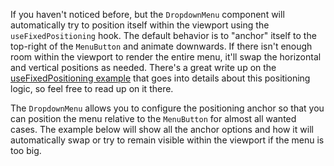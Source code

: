 If you haven't noticed before, but the `DropdownMenu` component will
automatically try to position itself within the viewport using the
`useFixedPositioning` hook. The default behavior is to "anchor" itself to the
top-right of the `MenuButton` and animate downwards. If there isn't enough room
within the viewport to render the entire menu, it'll swap the horizontal and
vertical positions as needed. There's a great write up on the
[useFixedPositioning example](/packages/transition/demos#use-fixed-positioning-title)
that goes into details about this positioning logic, so feel free to read up on
it there.

The `DropdownMenu` allows you to configure the positioning anchor so that you
can position the menu relative to the `MenuButton` for almost all wanted cases.
The example below will show all the anchor options and how it will automatically
swap or try to remain visible within the viewport if the menu is too big.
